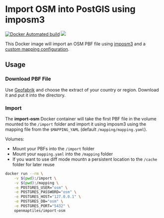 # Import OSM into PostGIS using imposm3
[![Docker Automated build](https://img.shields.io/docker/automated/openmaptiles/import-osm.svg)](https://hub.docker.com/r/openmaptiles/import-osm/) [![](https://images.microbadger.com/badges/image/openmaptiles/import-osm.svg)](https://microbadger.com/images/openmaptiles/import-osm "Get your own image badge on microbadger.com")

This Docker image will import an OSM PBF file using [imposm3](https://github.com/omniscale/imposm3) and
a [custom mapping configuration](https://imposm.org/docs/imposm3/latest/mapping.html).

## Usage

### Download PBF File

Use [Geofabrik](http://download.geofabrik.de/index.html) and choose the extract
of your country or region. Download it and put it into the directory.

### Import

The **import-osm** Docker container will take the first PBF file in the volume mounted to the `/import` folder and import it using imposm3 using the mapping file from the `$MAPPING_YAML` (default `/mapping/mapping.yaml`).

Volumes:
 - Mount your PBFs into the `/import` folder
 - Mount your `mapping.yaml` into the `/mapping` folder
 - If you want to use diff mode mountn a persistent location to the `/cache` folder for later reuse

```bash
docker run --rm \
    -v $(pwd):/import \
    -v $(pwd):/mapping \
    -e POSTGRES_USER="osm" \
    -e POSTGRES_PASSWORD="osm" \
    -e POSTGRES_HOST="127.0.0.1" \
    -e POSTGRES_DB="osm" \
    -e POSTGRES_PORT="5432" \
    openmaptiles/import-osm
```

